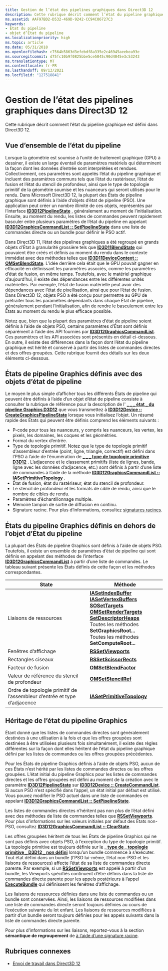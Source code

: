 ```yaml
---
title: Gestion de l’état des pipelines graphiques dans Direct3D 12
description: Cette rubrique décrit comment l’état du pipeline graphique est défini dans Direct3D 12.
ms.assetid: AAF97BD2-D532-469D-9242-CC94C06727C3
keywords:
- État du pipeline
- objet d’État du pipeline
ms.localizationpriority: high
ms.topic: article
ms.date: 05/31/2018
ms.openlocfilehash: c7564b5863d3efebdf8a335e2c46945aeebea93e
ms.sourcegitcommit: d75fc10b9f0825bbe5ce5045c90d4045e3c53243
ms.translationtype: MT
ms.contentlocale: fr-FR
ms.lasthandoff: 09/13/2021
ms.locfileid: "127518841"
---
```

# <a name="managing-graphics-pipeline-state-in-direct3d-12"></a>Gestion de l’état des pipelines graphiques dans Direct3D 12

Cette rubrique décrit comment l’état du pipeline graphique est défini dans Direct3D 12.

## <a name="pipeline-state-overview"></a>Vue d’ensemble de l’état du pipeline

Lorsque la géométrie est soumise à l’unité de traitement graphique (GPU) à dessiner, il existe un large éventail de paramètres matériels qui déterminent la façon dont les données d’entrée sont interprétées et rendues. Collectivement, ces paramètres sont appelés l’état du pipeline graphique et incluent des paramètres communs tels que l’état du rastériseur, l’état de fusion et l’état du stencil de profondeur, ainsi que le type de topologie primitif de la géométrie soumise et les nuanceurs qui seront utilisés pour le rendu. Dans Microsoft Direct3D 12, la plupart des États de pipeline graphique sont définis à l’aide d’objets d’état de pipeline (PSO). Une application peut créer un nombre illimité de ces objets, représentés par l’interface [**ID3D12PipelineState**](/windows/win32/api/d3d12/nn-d3d12-id3d12pipelinestate) , généralement au moment de l’initialisation. Ensuite, au moment du rendu, les listes de commandes peuvent rapidement basculer entre plusieurs paramètres de l’état du pipeline en appelant [**ID3D12GraphicsCommandList :: SetPipelineState**](/windows/win32/api/d3d12/nf-d3d12-id3d12graphicscommandlist-setpipelinestate) dans une liste de commandes directe ou un bundle pour définir le PSO actif.

Dans Direct3D 11, l’état des pipelines graphiques a été regroupé en grands objets d’État à granularité grossière tels que [**ID3D11BlendState**](/windows/win32/api/d3d11/nn-d3d11-id3d11blendstate) qui pouvaient être créés et définis au moment du rendu dans le contexte immédiat avec des méthodes telles que [**ID3D11DeviceContext :: OMSetBlendState**](/windows/win32/api/d3d10/nf-d3d10-id3d10device-omsetblendstate). L’idée derrière cela était que le GPU pouvait gagner en efficacité en définissant les paramètres associés, comme les paramètres d’état de fusion, en même temps. Toutefois, avec le matériel graphique d’aujourd’hui, il existe des dépendances entre les différentes unités matérielles. Par exemple, l’état de fusion matérielle peut avoir des dépendances avec l’état de pixellisation, ainsi que pour l’état de fusion. Dans Direct3D 12, objets PSO a été conçu pour permettre au GPU de prétraiter tous les paramètres dépendants dans chaque État de pipeline, généralement pendant l’initialisation, afin de rendre le basculement entre les États au moment du rendu le plus efficace possible.

Notez que, bien que la plupart des paramètres d’état de pipeline soient définis à l’aide de objets PSO, certains paramètres d’État sont définis séparément à l’aide des API fournies par [**ID3D12GraphicsCommandList**](/windows/win32/api/d3d12/nn-d3d12-id3d12graphicscommandlist). Ces paramètres et les API associées sont présentés en détail ci-dessous. En outre, il existe des différences dans la façon dont l’état du pipeline graphique est hérité et conservé à partir des listes de commandes directes et des offres groupées. Cette rubrique fournit des détails sur les deux éléments ci-dessous.

## <a name="graphics-pipeline-states-set-with-pipeline-state-objects"></a>États de pipeline Graphics définis avec des objets d’état de pipeline

Le moyen le plus simple d’afficher tous les différents États de pipeline qui peuvent être définis à l’aide d’un objet d’état de pipeline consiste à consulter la rubrique de référence pour la description de l' [**\_ \_ \_ état \_ du pipeline Graphics D3D12**](/windows/win32/api/d3d12/ns-d3d12-d3d12_graphics_pipeline_state_desc) que vous transmettez à [**ID3D12Device :: CreateGraphicsPipelineState**](/windows/win32/api/d3d12/nf-d3d12-id3d12device-creategraphicspipelinestate) lorsque vous initialisez l’objet. Un résumé rapide des États qui peuvent être définis comprend les éléments suivants :

-   P-code pour tous les nuanceurs, y compris les nuanceurs, les vertex, les pixels, les domaines, les coques et les géométries.
-   Format du vertex d’entrée.
-   Type de topologie primitif. Notez que le type de topologie primitif d’assembleur d’entrée (point, ligne, triangle, correctif) est défini dans l’PSO à l’aide de l’énumération de [**\_ \_ \_ type de topologie primitive D3D12**](/windows/win32/api/d3d12/ne-d3d12-d3d12_primitive_topology_type) . L’adjacence et le classement primitifs (liste de lignes, bande, ligne avec les données d’adjacence, etc.) sont définis à partir d’une liste de commandes à l’aide de la méthode [**ID3D12GraphicsCommandList :: IASetPrimitiveTopology**](/windows/win32/api/d3d12/nf-d3d12-id3d12graphicscommandlist-iasetprimitivetopology) .
-   État de fusion, état du rastériseur, état du stencil de profondeur.
-   Le stencil de profondeur et les formats de cible de rendu, ainsi que le nombre de cibles de rendu.
-   Paramètres d’échantillonnage multiple.
-   Mémoire tampon de sortie de diffusion en continu.
-   Signature racine. Pour plus d’informations, consultez [signatures racines](root-signatures.md).

## <a name="graphics-pipeline-states-set-outside-of-the-pipeline-state-object"></a>États du pipeline Graphics définis en dehors de l’objet d’État du pipeline

La plupart des États de pipeline Graphics sont définis à l’aide de objets PSO. Toutefois, il existe un ensemble de paramètres d’état de pipeline qui sont définis en appelant des méthodes de l’interface [**ID3D12GraphicsCommandList**](/windows/win32/api/d3d12/nn-d3d12-id3d12graphicscommandlist) à partir d’une liste de commandes. Le tableau suivant présente les États définis de cette façon et les méthodes correspondantes.

|State|Méthode|
|-|-|
|Liaisons de ressources|[**IASetIndexBuffer**](/windows/win32/api/d3d12/nf-d3d12-id3d12graphicscommandlist-iasetindexbuffer)<br/>[**IASetVertexBuffers**](/windows/win32/api/d3d12/nf-d3d12-id3d12graphicscommandlist-iasetvertexbuffers)<br/>[**SOSetTargets**](/windows/win32/api/d3d12/nf-d3d12-id3d12graphicscommandlist-sosettargets)<br/>[**OMSetRenderTargets**](/windows/win32/api/d3d12/nf-d3d12-id3d12graphicscommandlist-omsetrendertargets)<br/>[**SetDescriptorHeaps**](/windows/win32/api/d3d12/nf-d3d12-id3d12graphicscommandlist-setdescriptorheaps)<br/>Toutes les méthodes **SetGraphicsRoot...**<br/>Toutes les méthodes **SetComputeRoot...**<br/>
|Fenêtres d’affichage|<a href="/windows/win32/api/d3d12/nf-d3d12-id3d12graphicscommandlist-rssetviewports">**RSSetViewports**</a>|
|Rectangles ciseaux|<a href="/windows/win32/api/d3d12/nf-d3d12-id3d12graphicscommandlist-rssetscissorrects">**RSSetScissorRects**</a>|
|Facteur de fusion|<a href="/windows/win32/api/d3d12/nf-d3d12-id3d12graphicscommandlist-omsetblendfactor">**OMSetBlendFactor**</a>|
|Valeur de référence du stencil de profondeur|<a href="/windows/win32/api/d3d12/nf-d3d12-id3d12graphicscommandlist-omsetstencilref">**OMSetStencilRef**</a>|
|Ordre de topologie primitif de l’assembleur d’entrée et type d’adjacence|<a href="/windows/win32/api/d3d12/nf-d3d12-id3d12graphicscommandlist-iasetprimitivetopology">**IASetPrimitiveTopology**</a>|

## <a name="graphics-pipeline-state-inheritance"></a>Héritage de l’état du pipeline Graphics

Étant donné que les listes de commandes directes sont généralement destinées à une utilisation à la fois et que les offres groupées sont destinées à être utilisées plusieurs fois simultanément, il existe des règles différentes sur la façon dont elles héritent de l’état du pipeline graphique défini par les listes de commandes ou les offres groupées précédentes.

Pour les États de pipeline Graphics définis à l’aide de objets PSO, aucun de ces États n’est hérité par les listes de commandes directes ou les offres groupées. L’état initial du pipeline Graphics pour les listes de commandes directes et les offres groupées est défini au moment de la création avec le paramètre [**ID3D12PipelineState**](/windows/win32/api/d3d12/nn-d3d12-id3d12pipelinestate) sur [**ID3D12Device :: CreateCommandList**](/windows/win32/api/d3d12/nf-d3d12-id3d12device-createcommandlist). Si aucun PSO n’est spécifié dans l’appel, un état initial par défaut est utilisé. Vous pouvez modifier le PSO actuel dans une liste de commandes en appelant [**ID3D12GraphicsCommandList :: SetPipelineState**](/windows/win32/api/d3d12/nf-d3d12-id3d12graphicscommandlist-setpipelinestate).

Les listes de commandes directes n’héritent pas non plus de l’état défini avec des méthodes de liste de commandes telles que [**RSSetViewports**](/windows/win32/api/d3d12/nf-d3d12-id3d12graphicscommandlist-rssetviewports). Pour plus d’informations sur les valeurs initiales par défaut des États non-PSO, consultez [**ID3D12GraphicsCommandList :: ClearState**](/windows/win32/api/d3d12/nf-d3d12-id3d12graphicscommandlist-clearstate).

Les offres groupées héritent de tous les États de pipeline Graphics qui ne sont pas définis avec objets PSO, à l’exception du type de topologie primitif. La topologie primitive est toujours définie sur le [**\_ type de \_ topologie primitive \_ D3D12 \_ non défini**](/windows/win32/api/d3d12/ne-d3d12-d3d12_primitive_topology_type) lorsqu’un bundle commence à s’exécuter. Tout état défini dans un bundle (l’PSO lui-même, l’état non-PSO et les liaisons de ressources) affecte l’état de sa liste de commandes directe parente. Par exemple, si un [**RSSetViewports**](/windows/win32/api/d3d12/nf-d3d12-id3d12graphicscommandlist-rssetviewports) est appelé à partir d’un bundle, les Viewports spécifiés continuent d’être définis dans la liste de commandes directe parente pour les appels postérieurs à l’appel [**ExecuteBundle**](/windows/win32/api/d3d12/nf-d3d12-id3d12graphicscommandlist-executebundle) qui définissent les fenêtres d’affichage.

Les liaisons de ressources définies dans une liste de commandes ou un bundle sont conservées. Ainsi, les liaisons de ressources modifiées dans une liste de commandes directe seront toujours définies au cours de l’exécution suivante du lot enfant. Les liaisons de ressources modifiées à partir d’un bundle seront toujours définies pour les appels suivants dans la liste de commandes directe parente.

Pour plus d’informations sur les liaisons, reportez-vous à la section **sémantique de regroupement** de [à l’aide d’une signature racine](using-a-root-signature.md).

## <a name="related-topics"></a>Rubriques connexes

* [Envoi de travail dans Direct3D 12](command-queues-and-command-lists.md)